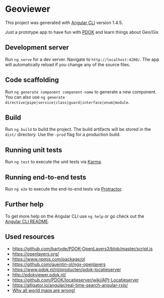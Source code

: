 # Geoviewer

This project was generated with [Angular CLI](https://github.com/angular/angular-cli) version 1.4.5.

Just a prototype app to have fun with [PDOK](https://github.com/PDOK/locatieserver/wiki/API-Locatieserver) and learn things about Geo/Gis

## Development server

Run `ng serve` for a dev server. Navigate to `http://localhost:4200/`. The app will automatically reload if you change any of the source files.

## Code scaffolding

Run `ng generate component component-name` to generate a new component. You can also use `ng generate directive|pipe|service|class|guard|interface|enum|module`.

## Build

Run `ng build` to build the project. The build artifacts will be stored in the `dist/` directory. Use the `-prod` flag for a production build.

## Running unit tests

Run `ng test` to execute the unit tests via [Karma](https://karma-runner.github.io).

## Running end-to-end tests

Run `ng e2e` to execute the end-to-end tests via [Protractor](http://www.protractortest.org/).

## Further help

To get more help on the Angular CLI use `ng help` or go check out the [Angular CLI README](https://github.com/angular/angular-cli/blob/master/README.md).

## Used resources

* https://github.com/bartvde/PDOK-OpenLayers3/blob/master/script.js
* https://openlayers.org/
* https://www.npmjs.com/package/ol
* https://github.com/quentin-ol/ngx-openlayers
* https://www.pdok.nl/nl/producten/pdok-locatieserver
* http://pdokviewer.pdok.nl/
* https://github.com/PDOK/locatieserver/wiki/API-Locatieserver
* https://alligator.io/angular/real-time-search-angular-rxjs/
* [Why all world maps are wrong!](https://www.youtube.com/watch?v=kIID5FDi2JQ)

